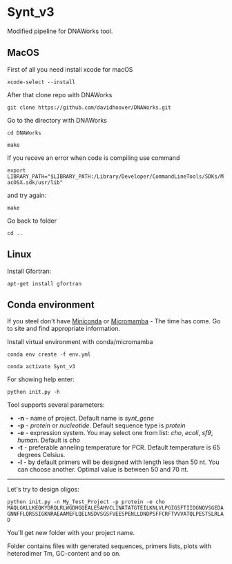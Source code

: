 # Synt_v3

Modified pipeline for DNAWorks tool.

## MacOS

First of all you need install xcode for macOS 

`xcode-select --install`

After that clone repo with DNAWorks

`git clone https://github.com/davidhoover/DNAWorks.git`

Go to the directory with DNAWorks

`cd DNAWorks`

`make`

If you receve an error when code is compiling use command 

`export LIBRARY_PATH="$LIBRARY_PATH:/Library/Developer/CommandLineTools/SDKs/MacOSX.sdk/usr/lib"`

and try again:

`make`

Go back to folder

`cd ..`

## Linux

Install Gfortran:

`apt-get install gfortran`

## Conda environment

If you steel don't have [Miniconda](https://docs.anaconda.com/miniconda/) or [Micromamba](https://mamba.readthedocs.io/en/latest/installation/micromamba-installation.html) - The time has come. Go to site and find appropriate information.

Install virtual environment with conda/micromamba

`conda env create -f env.yml`

`conda activate Synt_v3`

For showing help enter:

`python init.py -h`

Tool supports several parameters:

- **-n** - name of project. Default name is *synt_gene*
- **-p** - *protein* or *nucleotide*. Default sequence type is *protein*
- **-e** - expression system. You may select one from list: *cho*, *ecoli*, *sf9*, *human*. Default is *cho*
- **-t** - preferable anneling temperature for PCR. Default temperature is 65 degrees Celsius.
- **-l** - by default primers will be designed with length less than 50 nt. You can choose another. Optimal value is between 50 and 70 nt.

---

Let's try to design oligos:

`python init.py -n My_Test_Project -p protein -e cho MAQLGKLLKEQKYDRQLRLWGDHGQEALESAHVCLINATATGTEILKNLVLPGIGSFTIIDGNQVSGEDAGNNFFLQRSSIGKNRAEAAMEFLQELNSDVSGSFVEESPENLLDNDPSFFCRFTVVVATQLPESTSLRLAD`

You'll get new folder with your project name.

Folder contains files with generated sequences, primers lists, plots with heterodimer Tm, GC-content and so on.
